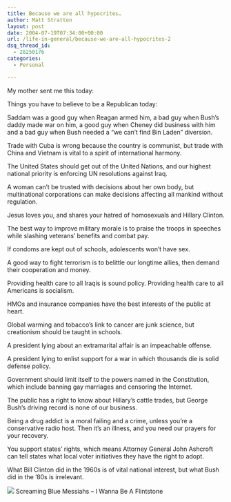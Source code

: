 ```yaml
---
title: Because we are all hypocrites…
author: Matt Stratton
layout: post
date: 2004-07-19T07:34:00+00:00
url: /life-in-general/because-we-are-all-hypocrites-2
dsq_thread_id:
  - 28250176
categories:
  - Personal

---
```

My mother sent me this today:

Things you have to believe to be a Republican today:

Saddam was a good guy when Reagan armed him, a bad guy when Bush&#8217;s daddy made war on him, a good guy when Cheney did business with him and a bad guy when Bush needed a &#8220;we can&#8217;t find Bin Laden&#8221; diversion.

Trade with Cuba is wrong because the country is communist, but trade with China and Vietnam is vital to a spirit of international harmony.

The United States should get out of the United Nations, and our highest national priority is enforcing UN resolutions against Iraq.

A woman can&#8217;t be trusted with decisions about her own body, but multinational corporations can make decisions affecting all mankind without regulation.

Jesus loves you, and shares your hatred of homosexuals and Hillary Clinton.

The best way to improve military morale is to praise the troops in speeches while slashing veterans&#8217; benefits and combat pay.

If condoms are kept out of schools, adolescents won&#8217;t have sex.

A good way to fight terrorism is to belittle our longtime allies, then demand their cooperation and money.

Providing health care to all Iraqis is sound policy. Providing health care to all Americans is socialism.

HMOs and insurance companies have the best interests of the public at heart.

Global warming and tobacco&#8217;s link to cancer are junk science, but creationism should be taught in schools.

A president lying about an extramarital affair is an impeachable offense.

A president lying to enlist support for a war in which thousands die is solid defense policy.

Government should limit itself to the powers named in the Constitution, which include banning gay marriages and censoring the Internet.

The public has a right to know about Hillary&#8217;s cattle trades, but George Bush&#8217;s driving record is none of our business.

Being a drug addict is a moral failing and a crime, unless you&#8217;re a conservative radio host. Then it&#8217;s an illness, and you need our prayers for your recovery.

You support states&#8217; rights, which means Attorney General John Ashcroft can tell states what local voter initiatives they have the right to adopt.

What Bill Clinton did in the 1960s is of vital national interest, but what Bush did in the &#8217;80s is irrelevant.

[![][1]][2] Screaming Blue Messiahs &#8211; I Wanna Be A Flintstone</span>

 [1]: https://ax.phobos.apple.com.edgesuite.net/images/iTunes.gif
 [2]: https://www.itunes.com